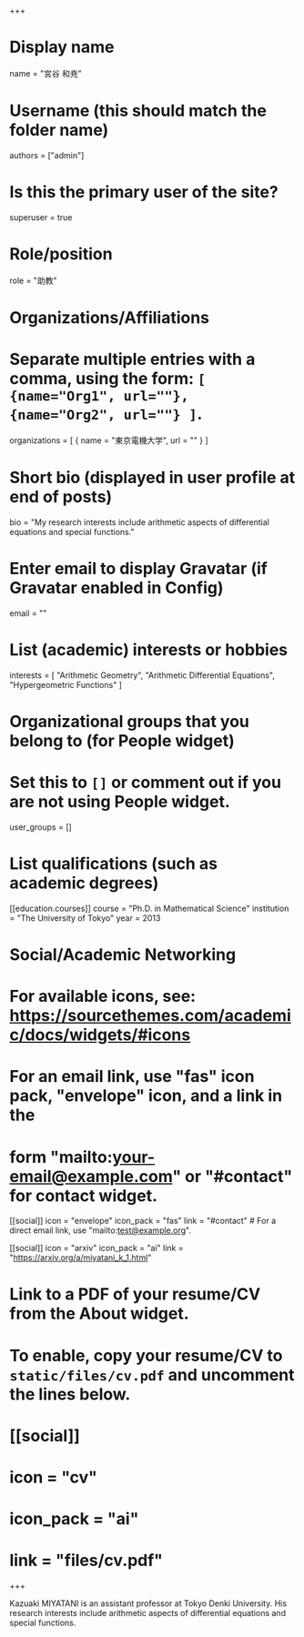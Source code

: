 +++
# Display name
name = "宮谷 和尭"

# Username (this should match the folder name)
authors = ["admin"]

# Is this the primary user of the site?
superuser = true

# Role/position
role = "助教"

# Organizations/Affiliations
#   Separate multiple entries with a comma, using the form: `[ {name="Org1", url=""}, {name="Org2", url=""} ]`.
organizations = [ { name = "東京電機大学", url = "" } ]

# Short bio (displayed in user profile at end of posts)
bio = "My research interests include arithmetic aspects of differential equations and special functions."

# Enter email to display Gravatar (if Gravatar enabled in Config)
email = ""

# List (academic) interests or hobbies
interests = [
  "Arithmetic Geometry",
  "Arithmetic Differential Equations",
  "Hypergeometric Functions"
]

# Organizational groups that you belong to (for People widget)
#   Set this to `[]` or comment out if you are not using People widget.
user_groups = []

# List qualifications (such as academic degrees)
[[education.courses]]
  course = "Ph.D. in Mathematical Science"
  institution = "The University of Tokyo"
  year = 2013

# Social/Academic Networking
# For available icons, see: https://sourcethemes.com/academic/docs/widgets/#icons
#   For an email link, use "fas" icon pack, "envelope" icon, and a link in the
#   form "mailto:your-email@example.com" or "#contact" for contact widget.

[[social]]
  icon = "envelope"
  icon_pack = "fas"
  link = "#contact"  # For a direct email link, use "mailto:test@example.org".

[[social]]
  icon = "arxiv"
  icon_pack = "ai"
  link = "https://arxiv.org/a/miyatani_k_1.html"

# Link to a PDF of your resume/CV from the About widget.
# To enable, copy your resume/CV to `static/files/cv.pdf` and uncomment the lines below.
# [[social]]
#   icon = "cv"
#   icon_pack = "ai"
#   link = "files/cv.pdf"

+++

Kazuaki MIYATANI is an assistant professor at Tokyo Denki University. His research interests include arithmetic aspects of differential equations and special functions.
